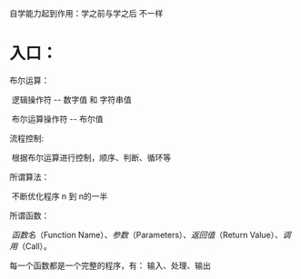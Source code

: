自学能力起到作用：学之前与学之后 不一样

# 入口：

布尔运算：

​	逻辑操作符	-- 数字值 和 字符串值

​	布尔运算操作符 -- 布尔值

流程控制:

​	根据布尔运算进行控制，顺序、判断、循环等

所谓算法：

​		不断优化程序 n 到 n的一半

所谓函数：

​	*函数名*（Function Name）、*参数*（Parameters）、*返回值*（Return Value）、*调用*（Call）。

每一个函数都是一个完整的程序，有： 输入、处理、输出



